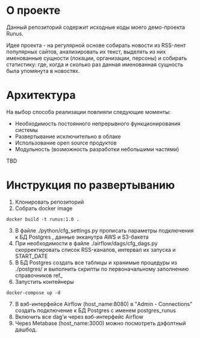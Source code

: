 # О проекте
Данный репозиторий содержит исходные коды моего демо-проекта Runus.

Идея проекта - на регулярной основе собирать новости из RSS-лент популярных сайтов, анализировать их текст, выделять из них именованные сущности (локации, организации, персоны) и собирать статистику: где, когда и сколько раз данная именованная сущность была упомянута в новостях.

# Архитектура
На выбор способа реализации повлияли следующие моменты:
- Необходимость постоянного непрерывного функционирования системы
- Развертывание исключительно в облаке
- Использование open source продуктов
- Модульность (возможность разработки небольшими частями)

TBD

# Инструкция по развертыванию
1. Клонировать репозиторий
2. Собрать docker image
```
docker build -t runus:1.0 .
```
3. В файле ./python/cfg_settings.py прописать параметры подключения к БД Postgres , данные экканутра AWS и S3-бакета
4. При необходимости в файле ./airflow/dags/cfg_dags.py скорректировать список RSS-каналов, интервал их запуска и START_DATE
5. В БД Postgres создать все таблицы и хранимые процедуры из ./postgres/ и выполнить скрипты по первоначальному заполнению справочников ref_
6. Запустить контейнеры 
```
docker-compose up -d
```
7. В вэб-интерфейсе Airflow (host_name:8080) в "Admin - Connections" создать подключение к БД Postgres с именем postgres_runus 
8. Включить все dag'и через вэб-интерфейс Airflow
9. Через Metabase (host_name:3000) можно посмотреть дэфолтный дашбод.
